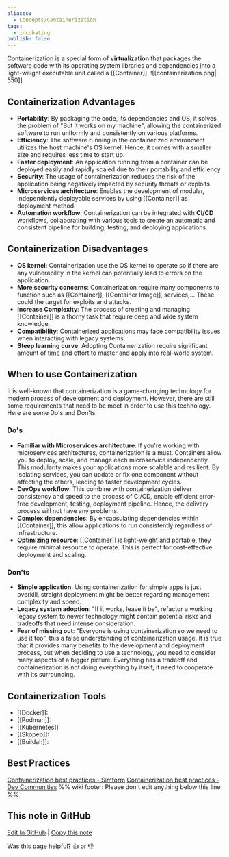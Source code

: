 ```yaml
---
aliases:
  - Concepts/Containerization
tags:
  - incubating
publish: false
---
```


Containerization is a special form of **virtualization** that packages the software code with its operating system libraries and dependencies into a light-weight executable unit called a [[Container]].
![[containerization.png| 550]]

## Containerization Advantages

- **Portability**: By packaging the code, its dependencies and OS, it solves the problem of "But it works on my machine", allowing the containerized software to run uniformly and consistently on various platforms.
- **Efficiency**: The software running in the containerized environment utilizes the host machine's OS kernel. Hence, it comes with a smaller size and requires less time to start up.
- **Faster deployment**: An application running from a container can be deployed easily and rapidly scaled due to their portability and efficiency.
- **Security**: The usage of containerization reduces the risk of the application being negatively impacted by security threats or exploits.
- **Microservices architecture**: Enables the development of modular, independently deployable services by using [[Container]] as deployment method.
- **Automation workflow**: Containerization can be integrated with **CI/CD** workflows, collaborating with various tools to create an automatic and consistent pipeline for building, testing, and deploying applications.

## Containerization Disadvantages

- **OS kernel**: Containerization use the OS kernel to operate so if there are any vulnerability in the kernel can potentially lead to errors on the application.
- **More security concerns**: Containerization require many components to function such as [[Container]], [[Container Image]], services,... These could the target for exploits and attacks.
- **Increase Complexity**: The process of creating and managing [[Container]] is a thorny task that require deep and wide system knowledge. 
- **Compatibility**: Containerized applications may face compatibility issues when interacting with legacy systems.
- **Steep learning curve**: Adopting Containerization require significant amount of time and effort to master and apply into real-world system.

## When to use Containerization

It is well-known that containerization is a game-changing technology for modern process of development and deployment. However, there are still some requirements that need to be meet in order to use this technology. Here are some Do's and Don'ts:

### Do's

- **Familiar with Microservices architecture**: If you're working with microservices architectures, containerization is a must. Containers allow you to deploy, scale, and manage each microservice independently. This modularity makes your applications more scalable and resilient. By isolating services, you can update or fix one component without affecting the others, leading to faster development cycles.
- **DevOps workflow**: This combine with containerization deliver consistency and speed to the process of CI/CD, enable efficient error-free development, testing, deployment pipeline. Hence, the delivery process will not have any problems.
- **Complex dependencies**: By encapsulating dependencies within [[Container]], this allow applications to run consistently regardless of infrastructure.
- **Optimizing resource**: [[Container]] is light-weight and portable, they require minimal resource to operate. This is perfect for cost-effective deployment and scaling.

### Don'ts

- **Simple application**: Using containerization for simple apps is just overkill, straight deployment might be better regarding management complexity and speed.
- **Legacy system adoption**: "If it works, leave it be", refactor a working legacy system to newer technology might contain potential risks and tradeoffs that need intense consideration.
- **Fear of missing out**: "Everyone is using containerization so we need to use it too", this a false understanding of containerization usage. It is true that it provides many benefits to the development and deployment process, but when deciding to use a technology, you need to consider many aspects of a bigger picture. Everything has a tradeoff and containerization is not doing everything by itself, it need to cooperate with its surrounding.

## Containerization Tools

- [[Docker]]: 
- [[Podman]]:
- [[Kubernetes]]
- [[Skopeo]]:
- [[Buildah]]: 

## Best Practices

[Containerization best practices - Simform](https://www.simform.com/blog/containerization-best-practices)
[Containerization best practices - Dev Communities](https://dev.to/aws-builders/the-art-of-creating-container-images-and-best-practices-3p9d)
%% wiki footer: Please don't edit anything below this line %%

## This note in GitHub

<span class="git-footer">[Edit In GitHub](https://github.dev/data-engineering-community/data-engineering-wiki/blob/main/Concepts/Containerization/Containerization.md "git-hub-edit-note") | [Copy this note](https://raw.githubusercontent.com/data-engineering-community/data-engineering-wiki/main/Concepts/Containerization/Containerization.md "git-hub-copy-note")</span>

<span class="git-footer">Was this page helpful?
[👍](https://tally.so/r/mOaxjk?rating=Yes&url=https://dataengineering.wiki/Concepts/Containerization/Containerization) or [👎](https://tally.so/r/mOaxjk?rating=No&url=https://dataengineering.wiki/Concepts/Containerization/Containerization)</span>
